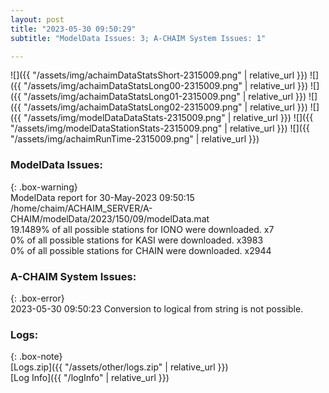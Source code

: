 ```yaml
---
layout: post
title: "2023-05-30 09:50:29"
subtitle: "ModelData Issues: 3; A-CHAIM System Issues: 1"

---
```


![]({{ "/assets/img/achaimDataStatsShort-2315009.png" | relative_url }})
![]({{ "/assets/img/achaimDataStatsLong00-2315009.png" | relative_url }})
![]({{ "/assets/img/achaimDataStatsLong01-2315009.png" | relative_url }})
![]({{ "/assets/img/achaimDataStatsLong02-2315009.png" | relative_url }})
![]({{ "/assets/img/modelDataDataStats-2315009.png" | relative_url }})
![]({{ "/assets/img/modelDataStationStats-2315009.png" | relative_url }})
![]({{ "/assets/img/achaimRunTime-2315009.png" | relative_url }})


### ModelData Issues:  
  
{: .box-warning}  
 ModelData report for 30-May-2023 09:50:15   
 /home/chaim/ACHAIM_SERVER/A-CHAIM/modelData/2023/150/09/modelData.mat   
 19.1489% of all possible stations for IONO were downloaded. x7   
 0% of all possible stations for KASI were downloaded. x3983   
 0% of all possible stations for CHAIN were downloaded. x2944   
  
### A-CHAIM System Issues:  
  
{: .box-error}  
2023-05-30 09:50:23 Conversion to logical from string is not possible.  

### Logs:  
  
{: .box-note}  
[Logs.zip]({{ "/assets/other/logs.zip" | relative_url }})  
[Log Info]({{ "/logInfo" | relative_url }})  
